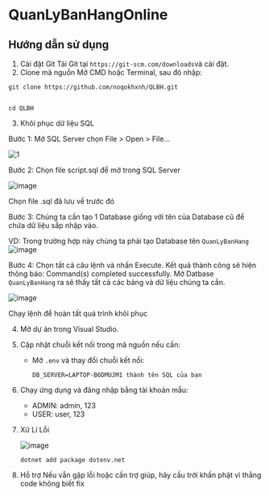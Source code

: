 # QuanLyBanHangOnline

## Hướng dẫn sử dụng

1. Cài đặt Git
Tải Git tại ```
https://git-scm.com/downloads ```và cài đặt.
2. Clone mã nguồn
	Mở CMD hoặc Terminal, sau đó nhập:
```
git clone https://github.com/noqokhxnh/QLBH.git


cd QLBH
```


3. Khôi phục dữ liệu SQL


Bước 1: Mở SQL Server  chọn File > Open > File…

![1](https://github.com/user-attachments/assets/22205684-4d3b-4f21-b7ec-f21b8686743d)



Bước 2: Chọn file script.sql để mở trong SQL Server

![image](https://github.com/user-attachments/assets/db073bba-d5b5-4346-8dfa-e4efa4aa4279)

Chọn file .sql đã lưu về trước đó

Bước 3: Chúng ta cần tạo 1 Database giống với tên của Database cũ để chứa dữ liệu sắp nhập vào.

VD: Trong trường hợp này chúng ta phải tạo Database tên `QuanLyBanHang`
![image](https://github.com/user-attachments/assets/f7e808d1-3673-48af-b1fd-ef5ddf22f13f)





Bước 4: Chọn tất cả câu lệnh và nhấn Execute. Kết quả thành công sẽ hiện thông báo: Command(s) completed successfully. Mở Datbase `QuanLyBanHang` ra sẽ thấy tất cả các bảng và dữ liệu chúng ta cần.

![image](https://github.com/user-attachments/assets/905291cf-03f1-4f03-a41a-bbc69eb70481)


Chạy lệnh để hoàn tất quá trình khôi phục

4. Mở dự án trong Visual Studio.
5. Cập nhật chuỗi kết nối trong mã nguồn nếu cần:
   - Mở `.env` và thay đổi chuỗi kết nối:
     ```env
     DB_SERVER=LAPTOP-B6DMUJM1 thành tên SQL của bạn
     ```
6. Chạy ứng dụng và đăng nhập bằng tài khoản mẫu:
   - ADMIN: admin, 123
   - USER: user, 123

7. Xử Lí Lỗi



	![image](https://github.com/user-attachments/assets/fdd52e0d-e720-42df-af76-0c4b86eec454)

	`
dotnet add package dotenv.net
`

8. Hỗ trợ
    Nếu vẫn gặp lỗi hoặc cần trợ giúp, hãy cầu trời khấn phật vì thằng code không biết fix
